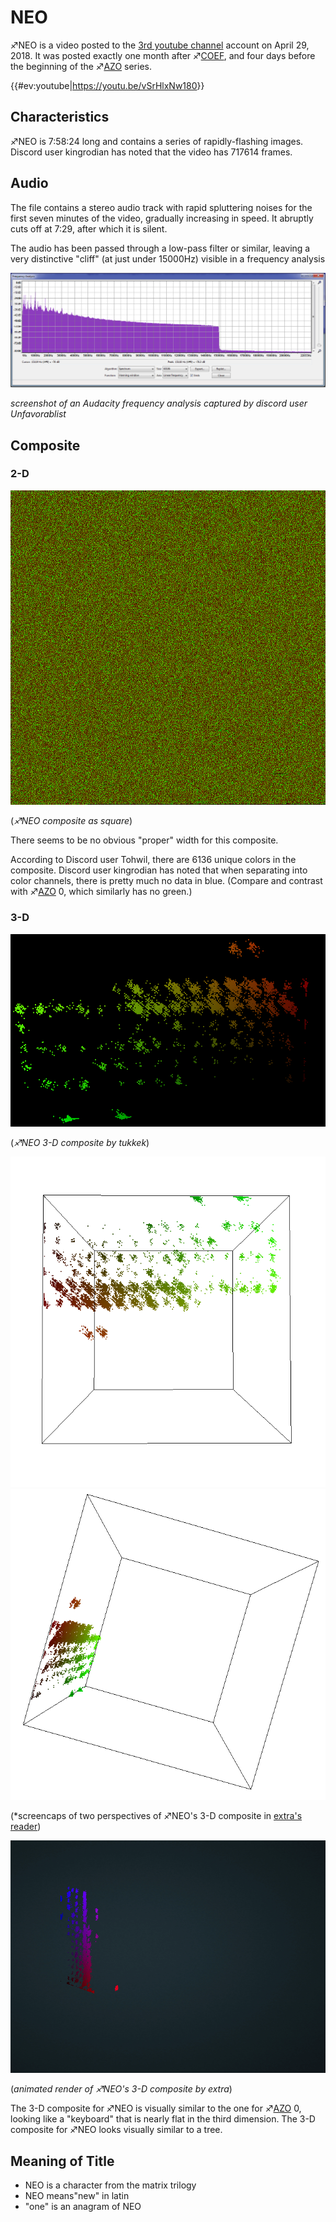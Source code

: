 # NEO

♐NEO is a video posted to the [3rd youtube channel](3rd_youtube_channel "wikilink") account on April 29, 2018. It
was posted exactly one month after ♐[COEF](COEF "wikilink"), and four
days before the beginning of the ♐[AZO](AZO "wikilink") series.

{{\#ev:youtube|<https://youtu.be/vSrHlxNw180>}}

## Characteristics

♐NEO is 7:58:24 long and contains a series of rapidly-flashing images.
Discord user kingrodian has noted that the video has 717614 frames.

## Audio

The file contains a stereo audio track with rapid spluttering noises for
the first seven minutes of the video, gradually increasing in speed. It
abruptly cuts off at 7:29, after which it is silent.

The audio has been passed through a low-pass filter or similar, leaving
a very distinctive "cliff" (at just under 15000Hz) visible in a
frequency analysis

![Neo\_frequency\_analysis.png](Neo_frequency_analysis.png)

*screenshot of an Audacity frequency analysis captured by discord user
Unfavorablist*

## Composite

### 2-D

![Neosquare.png](Neosquare.png "Neosquare.png")

(*♐NEO composite as square*)

There seems to be no obvious "proper" width for this composite.

According to Discord user Tohwil, there are 6136 unique colors in the
composite. Discord user kingrodian has noted that when separating into
color channels, there is pretty much no data in blue. (Compare and
contrast with ♐[AZO](AZO "wikilink") 0, which similarly has no green.)

### 3-D

![Neo-3d.png](Neo-3d.png "Neo-3d.png")

(*♐NEO 3-D composite by tukkek*)

![Neo\_3-d\_-extra's\_viewer-\_-\_view\_1.png](Neo_3-d_-extra's_viewer-_-_view_1.png)
![Neo\_3-d\_-extra's\_viewer-\_-\_view\_2.png](Neo_3-d_-extra's_viewer-_-_view_2.png)

(*screencaps of two perspectives of ♐NEO's 3-D composite in [extra's reader](https://lorpus.github.io/sketches/ufsc3d/))

![NEO\_3-d\_composite\_animated.gif](NEO_3-d_composite_animated.gif)

(*animated render of ♐NEO's 3-D composite by extra*)

The 3-D composite for ♐NEO is visually similar to the one for
♐[AZO](AZO "wikilink") 0, looking like a "keyboard" that is nearly
flat in the third dimension. The 3-D composite for ♐NEO looks visually
similar to a tree.

## Meaning of Title

  - NEO is a character from the matrix trilogy
  - NEO means"new" in latin
  - "one" is an anagram of NEO

